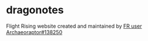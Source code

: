 # dragonotes

Flight Rising website created and maintained by [FR user Archaeoraptor#138250](https://flightrising.com/main.php?p=lair&tab=userpage&id=138250)